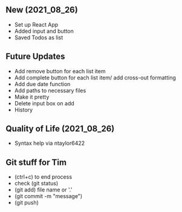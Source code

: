 ## New (2021_08_26)
* Set up React App
* Added input and button
* Saved Todos as list

## Future Updates
- Add remove button for each list item
- Add complete button for each list item/ add cross-out formatting
- Add due date function
- Add paths to necessary files
- Make it pretty
- Delete input box on add
- History

## Quality of Life (2021_08_26)
- Syntax help via ntaylor6422


## Git stuff for Tim
- (ctrl+c) to end process
- check (git status)
- (git add) file name or '.' 
- (git commit -m "message")
- (git push)